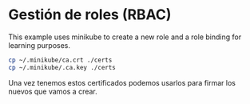 # Gestión de roles (RBAC)

This example uses minikube to create a new role and a role binding for learning purposes.


```bash
cp ~/.minikube/ca.crt ./certs
cp ~/.minikube/.ca.key ./certs
```

Una vez tenemos estos certificados podemos usarlos para firmar los nuevos que vamos a crear.